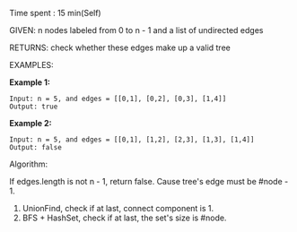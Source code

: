 Time spent : 15 min(Self)

GIVEN: n nodes labeled from 0 to n - 1 and a list of undirected edges

RETURNS: check whether these edges make up a valid tree

EXAMPLES:

**Example 1:**

```
Input: n = 5, and edges = [[0,1], [0,2], [0,3], [1,4]]
Output: true
```

**Example 2:**

```
Input: n = 5, and edges = [[0,1], [1,2], [2,3], [1,3], [1,4]]
Output: false
```

Algorithm:

If edges.length is not n - 1, return false. Cause tree's edge must be #node - 1.

1. UnionFind, check if at last, connect component is 1.
2. BFS + HashSet, check if at last, the set's size is #node.